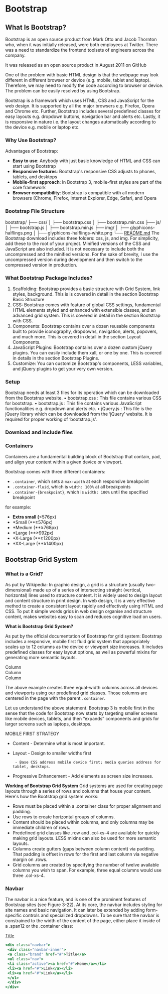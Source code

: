 # Bootstrap

## What Is Bootstrap?

Bootstrap is an open source product from Mark Otto and Jacob Thornton who, when
it was initially released, were both employees at Twitter. There was a need to standardize
the frontend toolsets of engineers across the company.

It was released as an open source product in August 2011 on GitHub

One of the problem with basic HTML design is that the webpage may look different in different browser or device (e.g. mobile, tablet and laptop). Therefore, we may need to modify the code according to browser or device. The problem can be easily resolved by using Bootstrap.

Bootstrap is a framework which uses HTML, CSS and JavaScript for the web design. It is supported by all the major browsers e.g. Firefox, Opera and Chrome etc. Further, Bootstrap includes several predefined classes for easy layouts e.g. dropdown buttons, navigation bar and alerts etc. Lastly, it is responsive in nature i.e. the layout changes automatically according to the device e.g. mobile or laptop etc.

### Why Use Bootstrap?

Advantages of Bootstrap:

- **Easy to use**: Anybody with just basic knowledge of HTML and CSS can start using Bootstrap
- **Responsive features**: Bootstrap's responsive CSS adjusts to phones, tablets, and desktops
- **Mobile-first approach**: In Bootstrap 3, mobile-first styles are part of the core framework
- **Browser compatibility**: Bootstrap is compatible with all modern browsers (Chrome, Firefox, Internet Explorer, Edge, Safari, and Opera

### Bootstrap File Structure

bootstrap/
├── css/
│ ├── bootstrap.css
│ ├── bootstrap.min.css
├── js/
│ ├── bootstrap.js
│ ├── bootstrap.min.js
├── img/
│ ├── glyphicons-halflings.png
│ ├── glyphicons-halflings-white.png
└── [README.md](http://readme.md/)
The Bootstrap download includes three folders: css, js, and img. For simplicity, add these
to the root of your project. Minified versions of the CSS and JavaScript are also included.
It is not necessary to include both the uncompressed and the minified versions. For the
sake of brevity, I use the uncompressed version during development and then switch to
the compressed version in production.

### What Bootstrap Package Includes?

1. Scaffolding: Bootstrap provides a basic structure with Grid System, link styles, background. This is is
covered in detail in the section Bootstrap Basic Structure
2. CSS: Bootstrap comes with feature of global CSS settings, fundamental HTML elements styled and enhanced with extensible classes, and an advanced grid system. This is covered in detail in the section Bootstrap with CSS.
3.  Components: Bootstrap contains over a dozen reusable components built to provide iconography, dropdowns, navigation, alerts, popovers, and much more. This is covered in detail in the section Layout Components.
4. JavaScript Plugins: Bootstrap contains over a dozen custom jQuery plugins. You can easily include them xall, or one by one. This is covered in details in the section Bootstrap Plugins.
5. Customize: You can customize Bootstrap's components, LESS variables, and jQuery plugins to get your very own version.

### Setup

Bootstrap needs at least 3 files for its operation which can be downloaded from the Bootstrap website.
• bootstrap.css : This file contains various CSS for bootstrap.
• bootstrap.js : This file contains various JavaScript functionalities e.g. dropdown and alerts etc.
• jQuery.js : This file is the jQuery library which can be downloaded from the ‘jQuery’ website. It is required for proper working of ‘bootstrap.js’.

### Download and include files

<!DOCTYPE html>
 <html>
 <head>
 <title>Bootstrap Tutorial</title>
 <!-- CSS -->
 <link href="asset/css/bootstrap.min.css" rel="stylesheet">
 <!-- Add Custom CSS below -->
 </head>
 <body>
 <!-- Javascript -->
 <!-- put jQuery.js before bootstrap.min.js; and then add custom jquery -->

<script src="asset/js/jquery-3.3.1.min.js"></script>
 <script src="asset/js/bootstrap.min.js"></script>
 </body>
 </html>

### **Containers**

Containers are a fundamental building block of Bootstrap that contain, pad, and align your content within a given device or viewport.

Bootstrap comes with three different containers:

- `.container`, which sets a `max-width` at each responsive breakpoint
- `.container-fluid`, which is `width: 100%` at all breakpoints
- `.container-{breakpoint}`, which is `width: 100%` until the specified breakpoint

for example:

- **Extra small (**<576px)
- *Small (**≥576px)
- *Medium (**≥768px)
- *Large (**≥992px)
- *X-Large (**≥1200px)
- *XX-Large (**≥1400px)

## Bootstrap Grid System

### What is a Grid?

As put by Wikipedia: In graphic design, a grid is a structure (usually two-dimensional) made up of a series of intersecting straight (vertical, horizontal) lines used to structure content. It is widely used to design layout and content structure in print design. In web design, it is a very effective method to create a consistent layout rapidly and effectively using HTML and CSS. To put it simple words grids in web design organise and structure content, makes websites easy to scan and reduces cognitive load on users.

**What is Bootstrap Grid System?**

As put by the official documentation of Bootstrap for grid system:
Bootstrap includes a responsive, mobile first fluid grid system that appropriately scales up to 12 columns as the device or viewport size increases. It includes predefined classes for easy layout options, as well as powerful mixins for generating more semantic layouts.

<div class="container text-center">
  <div class="row">
    <div class="col">
      Column
    </div>
    <div class="col">
      Column
    </div>
    <div class="col">
      Column
    </div>
  </div>
</div>

The above example creates three equal-width columns across all devices and viewports using our predefined grid classes. Those columns are centered in the page with the parent `.container`.

Let us understand the above statement. Bootstrap 3 is mobile first in the sense that the code for Bootstrap now starts by targeting smaller screens like mobile devices, tablets, and then “expands” components and grids for larger screens such as laptops, desktops.

MOBILE FIRST STRATEGY
* Content
       - Determine what is most important.
* Layout
       - Design to smaller widths first

       - Base CSS address mobile device first; media queries address for tablet, desktops.
* Progressive Enhancement
        - Add elements as screen size increases.

**Working of Bootstrap Grid System**
Grid systems are used for creating page layouts through a series of rows and columns that house your content. Here's how the Bootstrap grid system works:
* Rows must be placed within a .container class for proper alignment and padding.
* Use rows to create horizontal groups of columns.
* Content should be placed within columns, and only columns may be immediate children of rows.
* Predefined grid classes like .row and .col-xs-4 are available for quickly making grid layouts. LESS mixins can also be used for more semantic layouts.
* Columns create gutters (gaps between column content) via padding. That padding is offset in rows for the first and last column via negative margin on .rows.
* Grid columns are created by specifying the number of twelve available columns you wish to span. For example, three equal columns would use three .col-xs-4.

### Navbar

The navbar is a nice feature, and is one of the prominent features of Bootstrap sites (see
Figure 3-22). At its core, the navbar includes styling for site names and basic navigation.
It can later be extended by adding form-specific controls and specialized dropdowns.
To be sure that the navbar is constrained to the width of the content of the page, either
place it inside of a .span12 or the .container class:

[Title](notion://www.notion.so/Bootstrap-344e06664fe9495ebbe38e9ebd7941d8#)

```jsx
<div class="navbar">
 <div class="navbar-inner">
 <a class="brand" href="#">Title</a>
 <ul class="nav">
 <li class="active"><a href="#">Home</a></li>
 <li><a href="#">Link</a></li>
 <li><a href="#">Link</a></li>
 </ul>
 </div>
</div>
```
